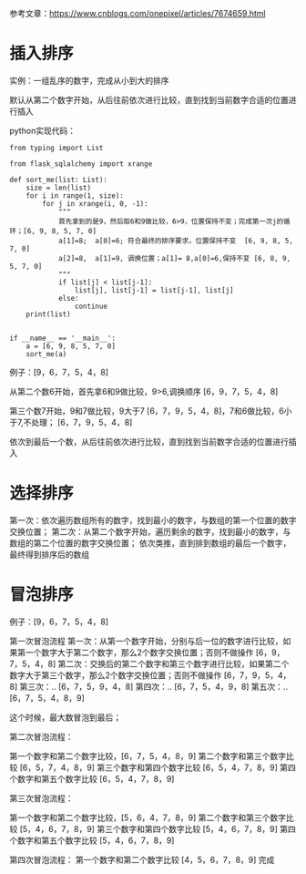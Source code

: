 参考文章：https://www.cnblogs.com/onepixel/articles/7674659.html




# 插入排序


实例：一组乱序的数字，完成从小到大的排序

默认从第二个数字开始，从后往前依次进行比较，直到找到当前数字合适的位置进行插入


python实现代码：

```
from typing import List

from flask_sqlalchemy import xrange

def sort_me(list: List):
    size = len(list)
    for i in range(1, size):
        for j in xrange(i, 0, -1):
            """
            首先拿到的是9，然后取6和9做比较，6>9，位置保持不变；完成第一次j的循环；[6, 9, 8, 5, 7, 0]
            a[1]=8;  a[0]=6; 符合最终的排序要求，位置保持不变  [6, 9, 8, 5, 7, 0]
            a[2]=8,  a[1]=9, 调换位置；a[1]= 8,a[0]=6,保持不变 [6, 8, 9, 5, 7, 0]
            """
            if list[j] < list[j-1]:
                list[j], list[j-1] = list[j-1], list[j]
            else:
                continue
    print(list)


if __name__ == '__main__':
    a = [6, 9, 8, 5, 7, 0]
    sort_me(a)

```

例子：[9，6，7，5，4，8]

从第二个数6开始，首先拿6和9做比较，9>6,调换顺序 [6，9，7，5，4，8]

第三个数7开始，9和7做比较，9大于7 [6，7，9，5，4，8]，7和6做比较，6小于7,不处理； [6，7，9，5，4，8]

依次到最后一个数，从后往前依次进行比较，直到找到当前数字合适的位置进行插入

# 选择排序
第一次：依次遍历数组所有的数字，找到最小的数字，与数组的第一个位置的数字交换位置；
第二次：从第二个数字开始，遍历剩余的数字，找到最小的数字，与数组的第二个位置的数字交换位置；
依次类推，直到排到数组的最后一个数字，最终得到排序后的数组

# 冒泡排序
例子：[9，6，7，5，4，8]

第一次冒泡流程
第一次：从第一个数字开始，分别与后一位的数字进行比较，如果第一个数字大于第二个数字，那么2个数字交换位置；否则不做操作 [6，9，7，5，4，8]
第二次：交换后的第二个数字和第三个数字进行比较，如果第二个数字大于第三个数字，那么2个数字交换位置；否则不做操作  [6，7，9，5，4，8]
第三次：..  [6，7，5，9，4，8]
第四次：..  [6，7，5，4，9，8]
第五次：..  [6，7，5，4，8，9]

这个时候，最大数冒泡到最后；

第二次冒泡流程：

第一个数字和第二个数字比较，[6，7，5，4，8，9]
第二个数字和第三个数字比较  [6，5，7，4，8，9]
第三个数字和第四个数字比较 [6，5，4，7，8，9]
第四个数字和第五个数字比较 [6，5，4，7，8，9]

第三次冒泡流程：

第一个数字和第二个数字比较，[5，6，4，7，8，9]
第二个数字和第三个数字比较 [5，4，6，7，8，9]
第三个数字和第四个数字比较 [5，4，6，7，8，9]
第四个数字和第五个数字比较 [5，4，6，7，8，9]

第四次冒泡流程：
第一个数字和第二个数字比较  [4，5，6，7，8，9]
完成




